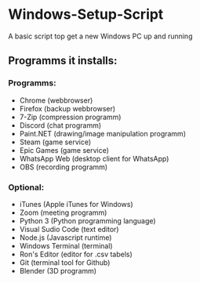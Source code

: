 # Windows-Setup-Script
A basic script top get a new Windows PC up and running

## Programms it installs:

### Programms:
- Chrome (webbrowser)
- Firefox (backup webbrowser)
- 7-Zip (compression programm)
- Discord (chat programm)
- Paint.NET (drawing/image manipulation programm)
- Steam (game service)
- Epic Games (game service)
- WhatsApp Web (desktop client for WhatsApp)
- OBS (recording programm)

### Optional:
- iTunes (Apple iTunes for Windows)
- Zoom (meeting programm)
- Python 3 (Python programming language)
- Visual Sudio Code (text editor)
- Node.js (Javascript runtime)
- Windows Terminal (terminal)
- Ron's Editor (editor for .csv tabels)
- Git (terminal tool for Github)
- Blender (3D programm)
